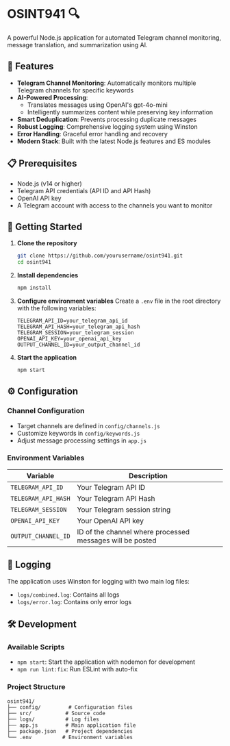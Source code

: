 # OSINT941 🔍

A powerful Node.js application for automated Telegram channel monitoring, message translation, and summarization using AI.

## 🌟 Features

- **Telegram Channel Monitoring**: Automatically monitors multiple Telegram channels for specific keywords
- **AI-Powered Processing**:
  - Translates messages using OpenAI's gpt-4o-mini
  - Intelligently summarizes content while preserving key information
- **Smart Deduplication**: Prevents processing duplicate messages
- **Robust Logging**: Comprehensive logging system using Winston
- **Error Handling**: Graceful error handling and recovery
- **Modern Stack**: Built with the latest Node.js features and ES modules

## 📋 Prerequisites

- Node.js (v14 or higher)
- Telegram API credentials (API ID and API Hash)
- OpenAI API key
- A Telegram account with access to the channels you want to monitor

## 🚀 Getting Started

1. **Clone the repository**

   ```bash
   git clone https://github.com/yourusername/osint941.git
   cd osint941
   ```

2. **Install dependencies**

   ```bash
   npm install
   ```

3. **Configure environment variables**
   Create a `.env` file in the root directory with the following variables:

   ```env
   TELEGRAM_API_ID=your_telegram_api_id
   TELEGRAM_API_HASH=your_telegram_api_hash
   TELEGRAM_SESSION=your_telegram_session
   OPENAI_API_KEY=your_openai_api_key
   OUTPUT_CHANNEL_ID=your_output_channel_id
   ```

4. **Start the application**
   ```bash
   npm start
   ```

## ⚙️ Configuration

### Channel Configuration

- Target channels are defined in `config/channels.js`
- Customize keywords in `config/keywords.js`
- Adjust message processing settings in `app.js`

### Environment Variables

| Variable            | Description                                               |
| ------------------- | --------------------------------------------------------- |
| `TELEGRAM_API_ID`   | Your Telegram API ID                                      |
| `TELEGRAM_API_HASH` | Your Telegram API Hash                                    |
| `TELEGRAM_SESSION`  | Your Telegram session string                              |
| `OPENAI_API_KEY`    | Your OpenAI API key                                       |
| `OUTPUT_CHANNEL_ID` | ID of the channel where processed messages will be posted |

## 📝 Logging

The application uses Winston for logging with two main log files:

- `logs/combined.log`: Contains all logs
- `logs/error.log`: Contains only error logs

## 🛠️ Development

### Available Scripts

- `npm start`: Start the application with nodemon for development
- `npm run lint:fix`: Run ESLint with auto-fix

### Project Structure

```
osint941/
├── config/         # Configuration files
├── src/           # Source code
├── logs/          # Log files
├── app.js         # Main application file
├── package.json   # Project dependencies
└── .env          # Environment variables
```

